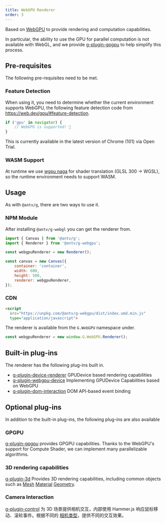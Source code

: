 ```yaml
---
title: WebGPU Renderer
order: 3
---
```


Based on [WebGPU](https://www.w3.org/TR/webgpu/) to provide rendering and computation capabilities.

In particular, the ability to use the GPU for parallel computation is not available with WebGL, and we provide [g-plugin-gpgpu](/en/docs/plugins/gpgpu) to help simplify this process.

## Pre-requisites

The following pre-requisites need to be met.

### Feature Detection

When using it, you need to determine whether the current environment supports WebGPU, the following feature detection code from https://web.dev/gpu/#feature-detection.

```js
if ('gpu' in navigator) {
    // WebGPU is supported! 🎉
}
```

This is currently available in the latest version of Chrome (101) via Open Trial.

### WASM Support

At runtime we use [wgpu naga](https://github.com/gfx-rs/naga) for shader translation (GLSL 300 -> WGSL), so the runtime environment needs to support WASM.

## Usage

As with `@antv/g`, there are two ways to use it.

### NPM Module

After installing `@antv/g-webgl` you can get the renderer from.

```js
import { Canvas } from '@antv/g';
import { Renderer } from '@antv/g-webgpu';

const webgpuRenderer = new Renderer();

const canvas = new Canvas({
    container: 'container',
    width: 600,
    height: 500,
    renderer: webgpuRenderer,
});
```

### CDN

```html
<script
  src="https://unpkg.com/@antv/g-webgpu/dist/index.umd.min.js"
  type="application/javascript">
```

The renderer is available from the `G.WebGPU` namespace under.

```js
const webgpuRenderer = new window.G.WebGPU.Renderer();
```

## Built-in plug-ins

The renderer has the following plug-ins built in.

-   [g-plugin-device-renderer](/en/docs/plugins/device-renderer) GPUDevice based rendering capabilities
-   [g-plugin-webgpu-device](/en/docs/plugins/webgl-device) Implementing GPUDevice Capabilities based on WebGPU
-   [g-plugin-dom-interaction](/en/docs/plugins/dom-interaction) DOM API-based event binding

## Optional plug-ins

In addition to the built-in plug-ins, the following plug-ins are also available

### GPGPU

[g-plugin-gpgpu](/en/docs/plugins/gpgpu) provides GPGPU capabilities. Thanks to the WebGPU's support for Compute Shader, we can implement many parallelizable algorithms.

### 3D rendering capabilities

[g-plugin-3d](/en/docs/plugins/3d) Provides 3D rendering capabilities, including common objects such as [Mesh](/en/docs/api/3d/mesh) [Material](/en/docs/api/3d/material) [Geometry](/en/docs/api/3d/geometry).

### Camera Interaction

[g-plugin-control](/en/docs/plugins/control) 为 3D 场景提供相机交互，内部使用 Hammer.js 响应鼠标移动、滚轮事件。根据不同的 [相机类型](/en/docs/api/camera#%E7%9B%B8%E6%9C%BA%E7%B1%BB%E5%9E%8B)，提供不同的交互效果。

